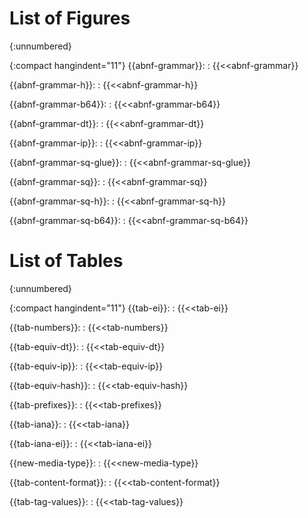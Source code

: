 
# List of Figures
{:unnumbered}

{:compact hangindent="11"}
{{abnf-grammar}}:
: {{<<abnf-grammar}}

{{abnf-grammar-h}}:
: {{<<abnf-grammar-h}}

{{abnf-grammar-b64}}:
: {{<<abnf-grammar-b64}}

{{abnf-grammar-dt}}:
: {{<<abnf-grammar-dt}}

{{abnf-grammar-ip}}:
: {{<<abnf-grammar-ip}}

{{abnf-grammar-sq-glue}}:
: {{<<abnf-grammar-sq-glue}}

{{abnf-grammar-sq}}:
: {{<<abnf-grammar-sq}}

{{abnf-grammar-sq-h}}:
: {{<<abnf-grammar-sq-h}}

{{abnf-grammar-sq-b64}}:
: {{<<abnf-grammar-sq-b64}}


# List of Tables
{:unnumbered}

{:compact hangindent="11"}
{{tab-ei}}:
: {{<<tab-ei}}

{{tab-numbers}}:
: {{<<tab-numbers}}

{{tab-equiv-dt}}:
: {{<<tab-equiv-dt}}

{{tab-equiv-ip}}:
: {{<<tab-equiv-ip}}

{{tab-equiv-hash}}:
: {{<<tab-equiv-hash}}

{{tab-prefixes}}:
: {{<<tab-prefixes}}

{{tab-iana}}:
: {{<<tab-iana}}

{{tab-iana-ei}}:
: {{<<tab-iana-ei}}

{{new-media-type}}:
: {{<<new-media-type}}

{{tab-content-format}}:
: {{<<tab-content-format}}

{{tab-tag-values}}:
: {{<<tab-tag-values}}

